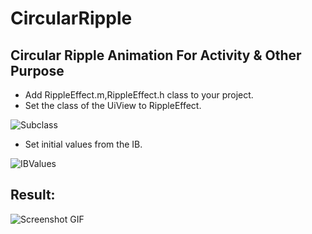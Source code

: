 # CircularRipple
## Circular Ripple Animation For Activity &amp; Other Purpose

* Add RippleEffect.m,RippleEffect.h class to your project.
* Set the class of the UiView to RippleEffect.

![Subclass](http://nsinit.com/gitimages/RippleEffect1.png)

* Set initial values from the IB.

![IBValues]([http://nsinit.com/gitimages/RippleEffect2.png](https://github.com/souvickcse/CircularRipple/raw/master/IBValues.png))

## Result:

![Screenshot GIF]([http://nsinit.com/gitimages/RippleEffect.gif](https://github.com/souvickcse/CircularRipple/raw/master/screenshot.gif))
